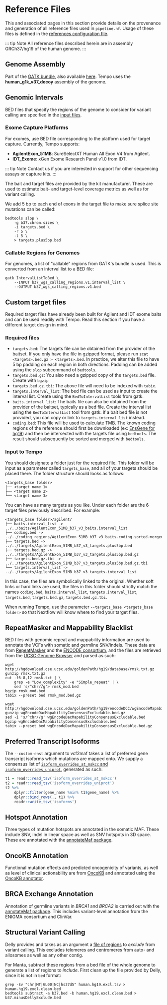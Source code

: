 # Reference Files

This and associated pages in this section provide details on the provenance and generation of all reference files used in `pipeline.nf`. Usage of these files is defined in the [references configuration file](https://github.com/mskcc/tempo/blob/master/conf/references.config).

::: tip Note
All reference files described herein are in assembly GRCh37/hg19 of the human genome.
:::

## Genome Assembly

Part of the [GATK bundle](https://software.broadinstitute.org/gatk/download/bundle), also available [here](https://console.cloud.google.com/storage/browser/gatk-legacy-bundles/b37). Tempo uses the **human_g1k_v37_decoy** assembly of the genome.

## Genomic Intervals

BED files that specify the regions of the genome to consider for variant calling are specified in the [input files](running-the-pipeline.md#input-files).

### Exome Capture Platforms
For exomes, use BED file corresponding to the platform used for target capture. Currently, Tempo supports:
- __AgilentExon_51MB__: SureSelectXT Human All Exon V4 from Agilent.
- __IDT_Exome__: xGen Exome Research Panel v1.0 from IDT.

::: tip Note
Contact us if you are interested in support for other sequencing assays or capture kits.
:::

The bait and target files are provided by the kit manufacturer. These are used to estimate bait- and target-level coverage metrics as well as for variant calling.

We add 5 bp to each end of exons in the target file to make sure splice site mutations can be called:
``` shell
bedtools slop \
    -g b37.chrom.sizes \
    -i targets.bed \
    -r 5 \
    -l 5 \
    > targets.plus5bp.bed
```

### Callable Regions for Genomes
For genomes, a list of "callable" regions from GATK's bundle is used. This is converted from an interval list to a BED file:
```shell
gatk IntervalListToBed \
    --INPUT b37_wgs_calling_regions.v1.interval_list \
    --OUTPUT b37_wgs_calling_regions.v1.bed
```

## Custom target files

Required target files have already been built for Agilent and IDT exome baits and can be used readily with Tempo. Read this section if you have a different target design in mind. 

### Required files

* `targets.bed`: The targets file can be obtained from the provider of the baitset. If you only have the file in gzipped format, please run `zcat <targets>.bed.gz > <targets>.bed`. In practice, we alter this file to have 5 bp padding on each region in both directions. Padding can be added using the `slop` subcommand of `bedtools`. 
* `targets.bed.gz`: You also need a gzipped copy of the `targets.bed` file. Create with `bgzip`
* `targets.bed.gz.tbi`: The above file will need to be indexed with `tabix`.
* `targets.interval_list`: The bed file can be used as input to create the interval list. Create using the `BedToIntervalList` tools from gatk.
* `baits.interval_list`: The baits file can also be obtained from the provider of the baitset, typically as a bed file. Create the interval list using the `BedToIntervalList` tool from gatk. If a bait bed file is not provided, you can copy or link to `targets.interval_list` instead.
* `coding.bed`: This file will be used to calculate TMB. The known coding regions of the reference should first be downloaded (ex: [EnsGene for hg19](https://genome.ucsc.edu/cgi-bin/hgTables?hgsid=1138949195_54NfeOmJerLbPvAdqAA6vaGWonRr&clade=mammal&org=Human&db=hg19&hgta_group=genes&hgta_track=ensGene&hgta_table=0&hgta_regionType=genome&position=chrX%3A15%2C578%2C261-15%2C621%2C068&hgta_outputType=bed&hgta_outFileName=)) and then be intersected with the targets file using `bedtools`. The result should subsequently be sorted and merged with `bedtools`. 

### Input to Tempo

You should designate a folder just for the required file. This folder will be input as a parameter called `targets_base`, and all of your targets should be placed there. The folder structure should looks as follows:
``` shell
<targets_base folder>
├── <target name 1>
├── <target name 2>
└── <target name 3>
```
You can have as many targets as you like. Under each folder are the 6 target files previously described. For example:
``` shell
<targets_base folder>/agilent/
├── baits.interval_list -> ../../baits/AgilentExon_51MB_b37_v3_baits.interval_list
├── coding.bed -> ../../coding_regions/AgilentExon_51MB_b37_v3_baits.coding.sorted.merged.bed
├── targets.bed -> ../../targets/AgilentExon_51MB_b37_v3_targets.plus5bp.bed
├── targets.bed.gz -> ../../targets/AgilentExon_51MB_b37_v3_targets.plus5bp.bed.gz
├── targets.bed.gz.tbi -> ../../targets/AgilentExon_51MB_b37_v3_targets.plus5bp.bed.gz.tbi
└── targets.interval_list -> ../../targets/AgilentExon_51MB_b37_v3_targets.interval_list
```
In this case, the files are symbolically linked to the original. Whether soft links or hard links are used, the files in this folder should strictly match the names `coding.bed`, `baits.interval_list`, `targets.interval_list`, `targets.bed`, `targets.bed.gz`, `targets.bed.gz.tbi`. 

When running Tempo, use the parameter `--targets_base <targets_base folder>` so that Nextflow will know where to find your target files. 

## RepeatMasker and Mappability Blacklist
BED files with genomic repeat and mappability information are used to annotate the VCFs with somatic and germline SNV/indels. These data are from [RepeatMasker](http://www.repeatmasker.org/) and the [ENCODE consortium](http://rohsdb.cmb.usc.edu/GBshape/ENCODE/index.html), and the files are retrieved from the [UCSC Genome Browser](https://genome.ucsc.edu) and parsed as such:

``` shell
wget http://hgdownload.cse.ucsc.edu/goldenPath/hg19/database/rmsk.txt.gz
gunzip rmsk.txt.gz
cut -f6-8,12 rmsk.txt | \
    grep -e "Low_complexity" -e "Simple_repeat" | \
    sed 's/^chr//g'> rmsk_mod.bed
bgzip rmsk_mod.bed
tabix --preset bed rmsk_mod.bed.gz

wget http://hgdownload.cse.ucsc.edu/goldenPath/hg19/encodeDCC/wgEncodeMapability/wgEncodeDacMapabilityConsensusExcludable.bed.gz
gunzip wgEncodeDacMapabilityConsensusExcludable.bed.gz
sed -i 's/^chr//g' wgEncodeDacMapabilityConsensusExcludable.bed
bgzip wgEncodeDacMapabilityConsensusExcludable.bed
tabix --preset bed wgEncodeDacMapabilityConsensusExcludable.bed.gz
``` 

## Preferred Transcript Isoforms
The `--custom-enst` argument to vcf2maf takes a list of preferred gene transcript isoforms which mutations are mapped onto. We supply a consensus list of [`isoform_overrides_at_mskcc` and `isoform_overrides_uniprot`](https://github.com/mskcc/vcf2maf/tree/master/data), generated as such:
``` r
t1 = readr::read_tsv('isoform_overrides_at_mskcc')
t2 = readr::read_tsv('isoform_overrides_uniprot')
t2 %>%
    dplyr::filter(gene_name %nin% t1$gene_name) %>%
    dplyr::bind_rows(., t1) %>%
    readr::write_tsv('isoforms')
```

## Hotspot Annotation
Three types of mutation hotspots are annotated in the somatic MAF. These include SNV, indel in linear space as well as SNV hotspots in 3D space. These are annotated with the [annotateMaf package](https://github.com/taylor-lab/annotateMaf). 

## OncoKB Annotation
Functional mutation effects and predicted oncogenicity of variants, as well as level of clinical actionability are from [OncoKB](https://oncokb.org) and annotated using the [OncoKB annotator](https://github.com/oncokb/oncokb-annotator).

## BRCA Exchange Annotation
Annotation of germline variants in _BRCA1_ and _BRCA2_ is carried out with the [annotateMaf package](https://github.com/taylor-lab/annotateMaf). This includes variant-level annotation from the ENIGMA consortium and ClinVar.

## Structural Variant Calling
Delly provides and takes as an argument a [file of regions](https://github.com/dellytools/delly/tree/master/excludeTemplates) to _exclude_ from variant calling. This excludes telomeres and centromeres from auto- and allosomes as well as any other contig.

For Manta, subtract these regions from a bed file of the whole genome to generate a list of regions to _include_. First clean up the file provided by Delly, since it is not in `bed` format:
``` shell
grep -Ev "chr|MT|GL00|NC|hs37d5" human.hg19.excl.tsv > human.hg19.excl.clean.bed
bedtools subtract -a b37.bed -b human.hg19.excl.clean.bed > b37.minusDellyExclude.bed
```
